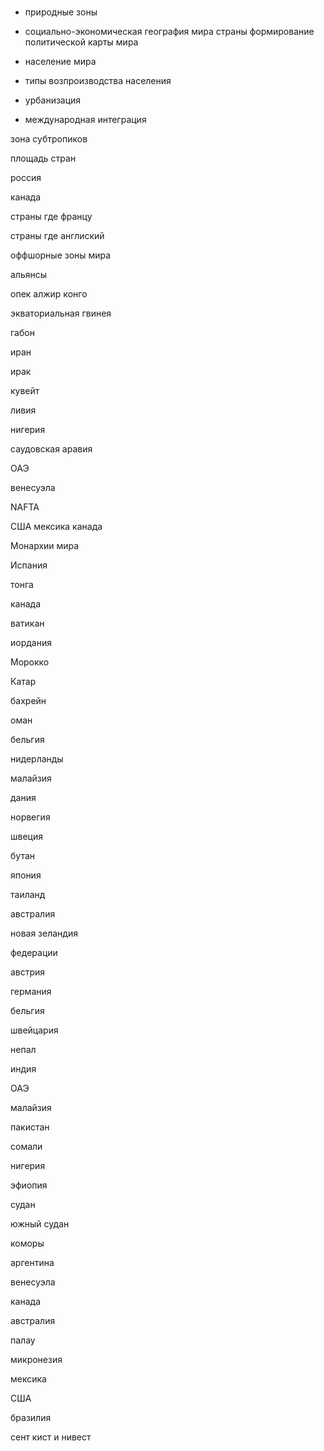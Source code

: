 
###









- природные зоны

- социально-экономическая география мира страны формирование политической карты мира 

- население мира

- типы возпроизводства населения

- урбанизация

- международная интеграция













зона субтропиков


площадь стран

россия

канада


страны где францу





страны где англиский


















оффшорные зоны мира















альянсы



 опек
 алжир
конго


экваториальная гвинея

габон

иран

ирак

кувейт

ливия



нигерия

саудовская аравия

ОАЭ

венесуэла





NAFTA

США
мексика
канада







Монархии мира



Испания

тонга


канада


ватикан

иордания


Морокко

Катар

бахрейн

оман







бельгия

нидерланды




малайзия




















дания

норвегия

швеция














































бутан








япония






таиланд

австралия

новая зеландия





федерации

австрия

германия


бельгия

швейцария




непал

индия



ОАЭ


малайзия





пакистан





сомали








нигерия








эфиопия





судан




южный судан




коморы




аргентина




венесуэла



канада


австралия


палау


микронезия






мексика




США


бразилия






сент кист и нивест














